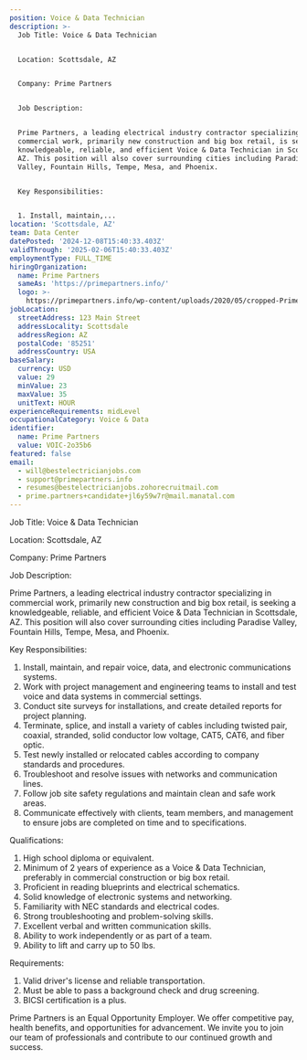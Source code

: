 ```yaml
---
position: Voice & Data Technician
description: >-
  Job Title: Voice & Data Technician


  Location: Scottsdale, AZ


  Company: Prime Partners


  Job Description:


  Prime Partners, a leading electrical industry contractor specializing in
  commercial work, primarily new construction and big box retail, is seeking a
  knowledgeable, reliable, and efficient Voice & Data Technician in Scottsdale,
  AZ. This position will also cover surrounding cities including Paradise
  Valley, Fountain Hills, Tempe, Mesa, and Phoenix.


  Key Responsibilities:


  1. Install, maintain,...
location: 'Scottsdale, AZ'
team: Data Center
datePosted: '2024-12-08T15:40:33.403Z'
validThrough: '2025-02-06T15:40:33.403Z'
employmentType: FULL_TIME
hiringOrganization:
  name: Prime Partners
  sameAs: 'https://primepartners.info/'
  logo: >-
    https://primepartners.info/wp-content/uploads/2020/05/cropped-Prime-Partners-Logo-NO-BG-1-1.png
jobLocation:
  streetAddress: 123 Main Street
  addressLocality: Scottsdale
  addressRegion: AZ
  postalCode: '85251'
  addressCountry: USA
baseSalary:
  currency: USD
  value: 29
  minValue: 23
  maxValue: 35
  unitText: HOUR
experienceRequirements: midLevel
occupationalCategory: Voice & Data
identifier:
  name: Prime Partners
  value: VOIC-2o35b6
featured: false
email:
  - will@bestelectricianjobs.com
  - support@primepartners.info
  - resumes@bestelectricianjobs.zohorecruitmail.com
  - prime.partners+candidate+jl6y59w7r@mail.manatal.com
---
```




Job Title: Voice & Data Technician

Location: Scottsdale, AZ

Company: Prime Partners

Job Description:

Prime Partners, a leading electrical industry contractor specializing in commercial work, primarily new construction and big box retail, is seeking a knowledgeable, reliable, and efficient Voice & Data Technician in Scottsdale, AZ. This position will also cover surrounding cities including Paradise Valley, Fountain Hills, Tempe, Mesa, and Phoenix.

Key Responsibilities:

1. Install, maintain, and repair voice, data, and electronic communications systems.
2. Work with project management and engineering teams to install and test voice and data systems in commercial settings.
3. Conduct site surveys for installations, and create detailed reports for project planning.
4. Terminate, splice, and install a variety of cables including twisted pair, coaxial, stranded, solid conductor low voltage, CAT5, CAT6, and fiber optic.
5. Test newly installed or relocated cables according to company standards and procedures.
6. Troubleshoot and resolve issues with networks and communication lines.
7. Follow job site safety regulations and maintain clean and safe work areas.
8. Communicate effectively with clients, team members, and management to ensure jobs are completed on time and to specifications.

Qualifications:

1. High school diploma or equivalent.
2. Minimum of 2 years of experience as a Voice & Data Technician, preferably in commercial construction or big box retail.
3. Proficient in reading blueprints and electrical schematics.
4. Solid knowledge of electronic systems and networking.
5. Familiarity with NEC standards and electrical codes.
6. Strong troubleshooting and problem-solving skills.
7. Excellent verbal and written communication skills.
8. Ability to work independently or as part of a team.
9. Ability to lift and carry up to 50 lbs.

Requirements:

1. Valid driver's license and reliable transportation.
2. Must be able to pass a background check and drug screening.
3. BICSI certification is a plus.

Prime Partners is an Equal Opportunity Employer. We offer competitive pay, health benefits, and opportunities for advancement. We invite you to join our team of professionals and contribute to our continued growth and success.
